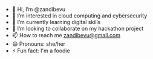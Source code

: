 - 👋 Hi, I’m @zandibevu
- 👀 I’m interested in cloud computing and cybersecurity
- 🌱 I’m currently learning digital skills
- 💞️ I’m looking to collaborate on my hackathon project
- 📫 How to reach me zandibevu@gmail.com
- 😄 Pronouns: she/her
- ⚡ Fun fact: I'm a foodie

<!---
zandibevu/zandibevu is a ✨ special ✨ repository because its `README.md` (this file) appears on your GitHub profile.
You can click the Preview link to take a look at your changes.
--->

